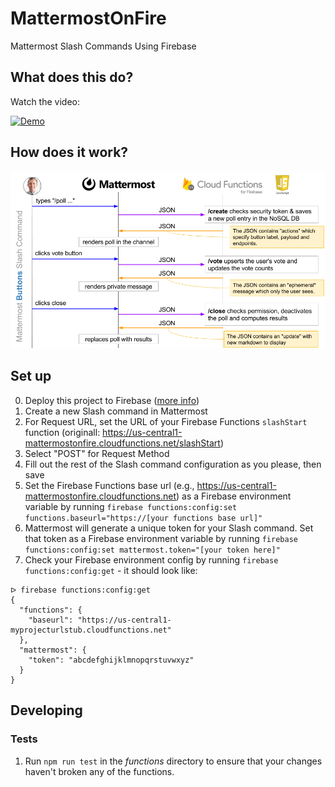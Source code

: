 # MattermostOnFire
Mattermost Slash Commands Using Firebase

## What does this do?
Watch the video:

[![Demo](http://img.youtube.com/vi/PdxepG_h0Xs/0.jpg)](http://www.youtube.com/watch?v=PdxepG_h0Xs "Mattermost on Fire Demo")

## How does it work?
![Diagram](/info/diagram.png "MattermostonFire Diagram")

## Set up
0. Deploy this project to Firebase ([more info](https://firebase.google.com/docs/functions/get-started#set_up_and_initialize_functions_sdk))
1. Create a new Slash command in Mattermost
2. For Request URL, set the URL of your Firebase Functions `slashStart` function (originall: https://us-central1-mattermostonfire.cloudfunctions.net/slashStart)
3. Select "POST" for Request Method
4. Fill out the rest of the Slash command configuration as you please, then save
5. Set the Firebase Functions base url (e.g., https://us-central1-mattermostonfire.cloudfunctions.net) as a Firebase environment variable by running `firebase functions:config:set functions.baseurl="https://[your functions base url]"`
6. Mattermost will generate a unique token for your Slash command. Set that token as a Firebase environment variable by running `firebase functions:config:set mattermost.token="[your token here]"`
7. Check your Firebase environment config by running `firebase functions:config:get` - it should look like:
```
ᐅ firebase functions:config:get
{
  "functions": {
    "baseurl": "https://us-central1-myprojecturlstub.cloudfunctions.net"
  },
  "mattermost": {
    "token": "abcdefghijklmnopqrstuvwxyz"
  }
}
```

## Developing
### Tests
1. Run `npm run test` in the _functions_ directory to ensure that your changes haven't broken any of the functions.